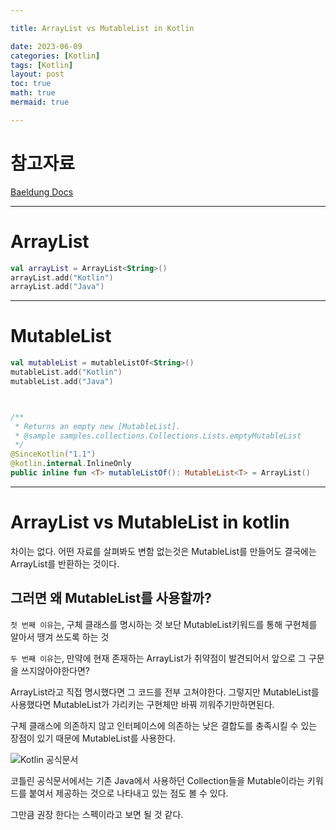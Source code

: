 ```yaml
---

title: ArrayList vs MutableList in Kotlin

date: 2023-06-09
categories: [Kotlin]
tags: [Kotlin]
layout: post
toc: true
math: true
mermaid: true

---
```


# 참고자료

[Baeldung Docs](https://www.baeldung.com/kotlin/arraylist-vs-mutablelistof)


---

# ArrayList

```kotlin
val arrayList = ArrayList<String>()
arrayList.add("Kotlin")
arrayList.add("Java")
```

---

# MutableList

```kotlin
val mutableList = mutableListOf<String>()
mutableList.add("Kotlin")
mutableList.add("Java")



/**
 * Returns an empty new [MutableList].
 * @sample samples.collections.Collections.Lists.emptyMutableList
 */
@SinceKotlin("1.1")
@kotlin.internal.InlineOnly
public inline fun <T> mutableListOf(): MutableList<T> = ArrayList()
```

---

# ArrayList vs MutableList in kotlin

차이는 없다. 어떤 자료를 살펴봐도 변함 없는것은 MutableList를 만들어도 결국에는 ArrayList를 반환하는 것이다.

## 그러면 왜 MutableList를 사용할까?

`첫 번째 이유`는, 구체 클래스를 명시하는 것 보단 MutableList키워드를 통해 구현체를 알아서 땡겨 쓰도록 하는 것

`두 번째 이유`는, 만약에 현재 존재하는 ArrayList가 취약점이 발견되어서 앞으로 그 구문을 쓰지않아야한다면?

ArrayList라고 직접 명시했다면 그 코드를 전부 고쳐야한다. 그렇지만 MutableList를 사용했다면 MutableList가 가리키는 구현체만 바꿔 끼워주기만하면된다.

구체 클래스에 의존하지 않고 인터페이스에 의존하는 낮은 결합도를 충족시킬 수 있는 장점이 있기 때문에 MutableList를 사용한다.


![Kotlin 공식문서](https://kotlinlang.org/docs/images/collections-diagram.png)

코틀린 공식문서에서는 기존 Java에서 사용하던 Collection들을 Mutable이라는 키워드를 붙여서 제공하는 것으로 나타내고 있는 점도 볼 수 있다.

그만큼 권장 한다는 스펙이라고 보면 될 것 같다.

